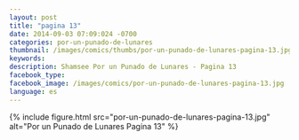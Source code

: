 ```yaml
---
layout: post
title: "pagina 13"
date: 2014-09-03 07:09:024 -0700
categories: por-un-punado-de-lunares
thumbnail: /images/comics/thumbs/por-un-punado-de-lunares-pagina-13.jpg
keywords: 
description: Shamsee Por un Punado de Lunares - Pagina 13
facebook_type: 
facebook_image: /images/comics/por-un-punado-de-lunares-pagina-13.jpg
language: es
---
```

{% include figure.html src="por-un-punado-de-lunares-pagina-13.jpg" alt="Por un Punado de Lunares Pagina 13" %}